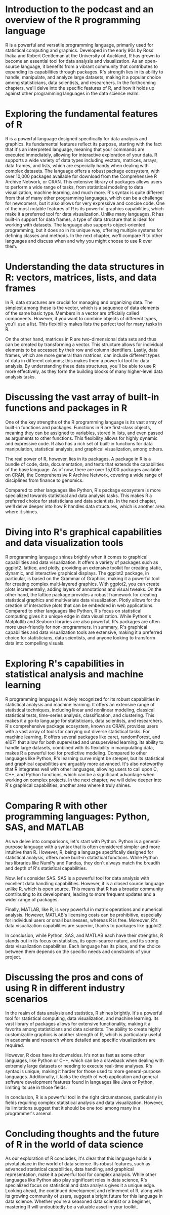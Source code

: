 # Introduction to the podcast and an overview of the R programming language

R is a powerful and versatile programming language, primarily used for statistical computing and graphics. Developed in the early 90s by Ross Ihaka and Robert Gentleman at the University of Auckland, R has grown to become an essential tool for data analysis and visualization. As an open-source language, it benefits from a vibrant community that contributes to expanding its capabilities through packages. R's strength lies in its ability to handle, manipulate, and analyze large datasets, making it a popular choice among statisticians, data scientists, and researchers. In the forthcoming chapters, we'll delve into the specific features of R, and how it holds up against other programming languages in the data science realm.

# Exploring the fundamental features of R

R is a powerful language designed specifically for data analysis and graphics. Its fundamental features reflect its purpose, starting with the fact that it's an interpreted language, meaning that your commands are executed immediately, allowing for interactive exploration of your data. R supports a wide variety of data types including vectors, matrices, arrays, data frames, and lists, which are especially handy when dealing with complex datasets. The language offers a robust package ecosystem, with over 10,000 packages available for download from the Comprehensive R Archive Network, or CRAN. This extensive library of packages allows users to perform a wide range of tasks, from statistical modeling to data visualization, machine learning, and much more. R's syntax is quite different from that of many other programming languages, which can be a challenge for newcomers, but it also allows for very expressive and concise code. One of the most notable features of R is its powerful graphics capabilities, which make it a preferred tool for data visualization. Unlike many languages, R has built-in support for data frames, a type of data structure that is ideal for working with datasets. The language also supports object-oriented programming, but it does so in its unique way, offering multiple systems for defining classes and methods. In the next chapter, we'll compare R to other languages and discuss when and why you might choose to use R over them.

# Understanding the data structures in R: vectors, matrices, lists, and data frames

In R, data structures are crucial for managing and organizing data. The simplest among these is the vector, which is a sequence of data elements of the same basic type. Members in a vector are officially called components. However, if you want to combine objects of different types, you'll use a list. This flexibility makes lists the perfect tool for many tasks in R.

On the other hand, matrices in R are two-dimensional data sets and thus can be created by transforming a vector. This structure allows for individual elements to be accessed by their row and column identifiers. Lastly, data frames, which are more general than matrices, can include different types of data in different columns; this makes them a powerful tool for data analysis. By understanding these data structures, you'll be able to use R more effectively, as they form the building blocks of many higher-level data analysis tasks.

# Discussing the vast array of built-in functions and packages in R

One of the key strengths of the R programming language is its vast array of built-in functions and packages. Functions in R are first-class objects, meaning they can be assigned to variables, stored in lists, and even passed as arguments to other functions. This flexibility allows for highly dynamic and expressive code. R also has a rich set of built-in functions for data manipulation, statistical analysis, and graphical visualization, among others.

The real power of R, however, lies in its packages. A package in R is a bundle of code, data, documentation, and tests that extends the capabilities of the base language. As of now, there are over 15,000 packages available on CRAN, the Comprehensive R Archive Network, covering a wide range of disciplines from finance to genomics.

Compared to other languages like Python, R's package ecosystem is more specialized towards statistical and data analysis tasks. This makes R a preferred choice for statisticians and data scientists. In the next chapter, we'll delve deeper into how R handles data structures, which is another area where it shines.

# Diving into R's graphical capabilities and data visualization tools

R programming language shines brightly when it comes to graphical capabilities and data visualization. It offers a variety of packages such as ggplot2, lattice, and plotly, providing an extensive toolkit for creating static, dynamic, and interactive graphical displays. The ggplot2 package, in particular, is based on the Grammar of Graphics, making it a powerful tool for creating complex multi-layered graphics. With ggplot2, you can create plots incrementally, adding layers of annotations and visual tweaks. On the other hand, the lattice package provides a robust framework for creating statistical graphics and multivariate data visualization. Plotly allows for the creation of interactive plots that can be embedded in web applications. Compared to other languages like Python, R's focus on statistical computing gives it a unique edge in data visualization. While Python's Matplotlib and Seaborn libraries are also powerful, R's packages are often more user-friendly for non-programmers. In summary, R's graphical capabilities and data visualization tools are extensive, making it a preferred choice for statisticians, data scientists, and anyone looking to transform data into compelling visuals.

# Exploring R's capabilities in statistical analysis and machine learning

R programming language is widely recognized for its robust capabilities in statistical analysis and machine learning. It offers an extensive range of statistical techniques, including linear and nonlinear modeling, classical statistical tests, time-series analysis, classification, and clustering. This makes it a go-to language for statisticians, data scientists, and researchers. R's comprehensive package ecosystem, known as CRAN, provides users with a vast array of tools for carrying out diverse statistical tasks. For machine learning, R offers several packages like caret, randomForest, and e1071 that allow for both supervised and unsupervised learning. Its ability to handle large datasets, combined with its flexibility in manipulating data, makes R a powerful tool for predictive modeling. Compared to other languages like Python, R's learning curve might be steeper, but its statistical and graphical capabilities are arguably more advanced. It's also noteworthy that R integrates well with other languages, allowing users to call upon C, C++, and Python functions, which can be a significant advantage when working on complex projects. In the next chapter, we will delve deeper into R's graphical capabilities, another area where it truly shines.

# Comparing R with other programming languages: Python, SAS, and MATLAB

As we delve into comparisons, let's start with Python. Python is a general-purpose language with a syntax that is often considered simpler and more intuitive than R. However, R, being a language specifically designed for statistical analysis, offers more built-in statistical functions. While Python has libraries like NumPy and Pandas, they don't always match the breadth and depth of R's statistical capabilities.

Now, let's consider SAS. SAS is a powerful tool for data analysis with excellent data handling capabilities. However, it is a closed source language unlike R, which is open source. This means that R has a broader community contributing to its development, leading to more frequent updates and a wider range of packages.

Finally, MATLAB, like R, is very powerful in matrix operations and numerical analysis. However, MATLAB's licensing costs can be prohibitive, especially for individual users or small businesses, whereas R is free. Moreover, R's data visualization capabilities are superior, thanks to packages like ggplot2.

In conclusion, while Python, SAS, and MATLAB each have their strengths, R stands out in its focus on statistics, its open-source nature, and its strong data visualization capabilities. Each language has its place, and the choice between them depends on the specific needs and constraints of your project.

# Discussing the pros and cons of using R in different industry scenarios

In the realm of data analysis and statistics, R shines brightly. It's a powerful tool for statistical computing, data visualization, and machine learning. Its vast library of packages allows for extensive functionality, making it a favorite among statisticians and data scientists. The ability to create highly customizable graphics is another strength of R, which is particularly useful in academia and research where detailed and specific visualizations are required.

However, R does have its downsides. It's not as fast as some other languages, like Python or C++, which can be a drawback when dealing with extremely large datasets or needing to execute real-time analyses. R's syntax is unique, making it harder for those used to more general-purpose languages. Additionally, it lacks the depth of web application and general software development features found in languages like Java or Python, limiting its use in those fields.

In conclusion, R is a powerful tool in the right circumstances, particularly in fields requiring complex statistical analysis and data visualization. However, its limitations suggest that it should be one tool among many in a programmer's arsenal.

# Concluding thoughts and the future of R in the world of data science

As our exploration of R concludes, it's clear that this language holds a pivotal place in the world of data science. Its robust features, such as advanced statistical capabilities, data handling, and graphical representation, make it a powerful tool for complex analysis. While other languages like Python also play significant roles in data science, R's specialized focus on statistical and data analysis gives it a unique edge. Looking ahead, the continued development and refinement of R, along with its growing community of users, suggest a bright future for this language in data science. Whether you're a seasoned data scientist or a beginner, mastering R will undoubtedly be a valuable asset in your toolkit.

